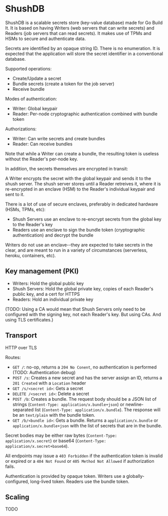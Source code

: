 ShushDB
=======

ShushDB is a scalable secrets store (key-value database) made for Go Build It. It is based on having Writers (web servers that can write secrets) and Readers (job servers that can read secrets). It makes use of TPMs and HSMs to secure and authenticate data.

Secrets are identified by an opaque string ID. There is no enumeration. It is expected that the application will store the secret identifier in a conventional database.

Supported operations:
* Create/Update a secret
* Bundle secrets (create a token for the job server)
* Receive bundle

Modes of authentication:
* Writer: Global keypair
* Reader: Per-node cryptographic authentication combined with bundle token

Authorizations:
* Writer: Can write secrets and create bundles
* Reader: Can receive bundles

Note that while a Writer can create a bundle, the resulting token is useless without the Reader's per-node key.

In addition, the secrets themselves are encrypted in transit:

A Writer encrypts the secret with the global keypair and sends it to the shush server. The shush server stores until a Reader retreives it, where it is re-encrypted in an enclave (HSM) to the Reader's individual keypair and sent to it.

There is a lot of use of secure enclaves, preferably in dedicated hardware (HSMs, TPMs, etc):

* Shush Servers use an enclave to re-encrypt secrets from the global key to the Reader's key
* Readers use an enclave to sign the bundle token (cryptographic authentication) and decrypt the bundle

Writers do not use an enclave--they are expected to take secrets in the clear, and are meant to run in a variety of circumstances (serverless, heroku, containers, etc).

Key management (PKI)
--------------------

* Writers: Hold the global public key
* Shush Servers: Hold the global private key, copies of each Reader's public key, and a cert for HTTPS
* Readers: Hold an individual private key

(TODO: Using a CA would mean that Shush Servers only need to be configured with the signing key, not each Reader's key. But using CAs. And using TLS certificates.)

Transport
---------

HTTP over TLS

Routes:

* `GET /`: no-op, returns a `204 No Conent`, no authentication is performed (TODO: Authentication debug)
* `POST /s`: Creates a new secret and has the server assign an ID, returns a `201 Created` with a `Location` header
* `GET /s/<secret id>`: Gets a secret
* `DELETE /<secret id>`: Delete a secret
* `POST /b`: Creates a bundle. The request body should be a JSON list of strings (`Content-Type: application/x.bundle+json`) or newline-separated list (`Content-Type: application/x.bundle`). The response will be an `text/plain` with the bundle token.
* `GET /b/<bundle id>`: Gets a bundle. Returns a `application/x.bundle` or `application/x.bundle+json` with the list of secrets that are in the bundle.

Secret bodies may be either raw bytes (`Content-Type: application/x.secret`) or base64 (`Content-Type: application/x.secret+base64`).

All endpoints may issue a `403 Forbidden` if the authentication token is invalid or expired or a `404 Not Found` or `405 Method Not Allowed` if authorization fails.

Authentication is provided by opaque token. Writers use a globally-configured, long-lived token. Readers use the bundle token.

Scaling
-------

TODO
